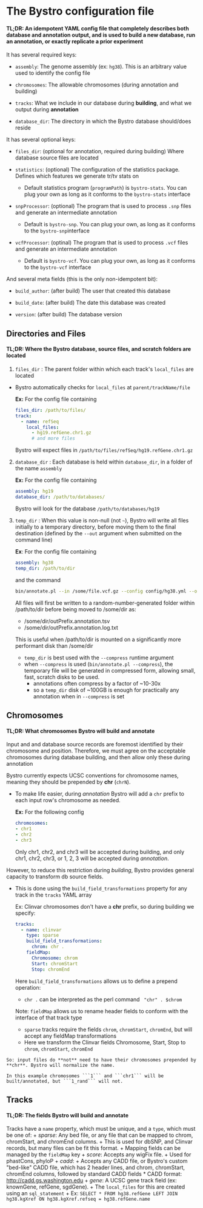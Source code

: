 # The Bystro configuration file
<h4>TL;DR: An idempotent YAML config file that completely describes both database and annotation output, and is used to build a new database, run an annotation, or exactly replicate a prior experiment</h4>

It has several required keys:
  - `assembly`: The genome assembly (ex: `hg38`). This is an arbitrary value used to identify the config file
 
  - `chromosomes`: The allowable chromosomes (during annotation and building)
  
  - `tracks`: What we include in our database during **building**, and what we output during **annotation**
  
  - `database_dir`: The directory in which the Bystro database should/does reside

It has several optional keys:
  - `files_dir`: (optional for annotation, required during building) Where database source files are located
  
  - `statistics`: (optional) The configuration of the statistics package. Defines which features we generate tr/tv stats on
    - Default statistics program (`programPath`) is `bystro-stats`. You can plug your own as long as it conforms to the `bystro-stats` interface
  
  - `snpProcessor`: (optional) The program that is used to process `.snp` files and generate an intermediate annotation
    - Default is `bystro-snp`. You can plug your own, as long as it conforms to the `bystro-snp`interface
  
  - `vcfProcessor`: (optinal) The program that is used to process `.vcf` files and generate an intermediate annotation
    - Default is `bystro-vcf`. You can plug your own, as long as it conforms to the `bystro-vcf` interface

And several meta fields (this is the only non-idempotent bit): 
  - `build_author`: (after build) The user that created this database
  
  - `build_date`: (after build) The date this database was created
  
  - `version`: (after build) The database version
    

## Directories and Files
<h4>TL;DR: Where the Bystro database, source files, and scratch folders are located</h4>

1. `files_dir` : The parent folder within which each track's ```local_files``` are located
  * Bystro automatically checks for ```local_files``` at ```parent/trackName/file```
    
    **Ex:** For the config file containing
    ```yaml
    files_dir: /path/to/files/
    track:
      - name: refSeq
        local_files:
          - hg19.refGene.chr1.gz
          # and more files
     ```
       Bystro will expect files in ```/path/to/files/refSeq/hg19.refGene.chr1.gz```

2. `database_dir` : Each database is held within ```database_dir```, in a folder of the name ```assembly```
  
    **Ex:** For the config file containing
    ```yaml
    assembly: hg19
    database_dir: /path/to/databases/
    ```
 
     Bystro will look for the database ```/path/to/databases/hg19```

3. `temp_dir` : When this value is non-null (not ```~```), Bystro will write all files initially to a temporary directory, before moving them to the final destination (defined by the ```--out``` argument when submitted on the command line)
  
    **Ex**: For the config file containing
    ```yaml
    assembly: hg38
    temp_dir: /path/to/dir
    ```
    and the command 
    ```sh
    bin/annotate.pl --in /some/file.vcf.gz --config config/hg38.yml --out /some/dir/outPrefix
    ```
    All files will first be written to a random-number-generated folder within /path/to/dir before being moved to /some/dir as:
      - /some/dir/outPrefix.annotation.tsv
      - /some/dir/outPrefix.annotation.log.txt
      
    This is useful when /path/to/dir is mounted on a significantly more performant disk than /some/dir
    - `temp_dir` is best used with the ```--compress``` runtime argument
    - when `--compress` is used (```bin/annotate.pl --compress```), the temporary file will be generated in compressed form, allowing small, fast, scratch disks to be used.
      - annotations often compress by a factor of ~10-30x
      - so a `temp_dir` disk of ~100GB is enough for practically any annotation when in `--compress` is set

## Chromosomes
<h4>TL;DR: What chromosomes Bystro will build and annotate</h4>

Input and and database source records are foremost identified by their chromosome and position.
Therefore, we must agree on the acceptable chromosomes during database building, and then allow only these during annotation

Bystro currently expects UCSC conventions for chromosome names, meaning they should be prepended by **chr** (`chrN`).
  - To make life easier, during *annotation* Bystro will add a `chr` prefix to each input row's chromosome as needed.
  
    **Ex:** For the following config
    ```yaml
    chromosomes:
    - chr1
    - chr2
    - chr3
    ```
    
    Only chr1, chr2, and chr3 will be accepted during building, and only chr1, chr2, chr3, or 1, 2, 3 will be accepted during *annotation*.
 
 However, to reduce this restriction during *building*, Bystro provides general capacity to transform db source fields.
   - This is done using the `build_field_transformations` property for any track in the `tracks` YAML array
   
      Ex: Clinvar chromosomes don't have a **chr** prefix, so during building we specify:
      ```yaml
      tracks:
        - name: clinvar
          type: sparse
          build_field_transformations:
            chrom: chr .
          fieldMap:
            Chromosome: chrom
            Start: chromStart
            Stop: chromEnd
      ```
      
      Here ```build_field_transformations``` allows us to define a prepend operation:
        - ```chr .``` can be interpreted as the perl command ``` "chr" . $chrom```
      
      Note: ```fieldMap``` allows us to rename header fields to conform with the interface of that track type 
        - `sparse` tracks require the fields `chrom`, `chromStart`, `chromEnd`, but will accept any fieldMap transformations
        - Here we transform the Clinvar fields Chromosome, Start, Stop to `chrom`, `chromStart`, `chromEnd`
      
      
    So: input files do **not** need to have their chromosomes prepended by **chr**. Bystro will normalize the name.
    
    In this example chromosomes ```1``` and ```chr1``` will be built/annotated, but ```1_rand``` will not.
## Tracks
<h4>TL;DR: The fields Bystro will build and annotate</h4>

Tracks have a ```name``` property, which must be unique, and a ```type```, which must be one of:
      + *sparse*: Any bed file, or any file that can be mapped to chrom, chromStart, and chromEnd columns.
        + This is used for dbSNP, and Clinvar records, but many files can be fit this format.
        + Mapping fields can be managed by the ```fieldMap``` key
      + *score*: Accepts any wigFix file. 
        + Used for phastCons, phyloP
      + *cadd*:
        + Accepts any CADD file, or Bystro's custom "bed-like" CADD file, which has 2 header lines, and chrom, chromStart, chromEnd columns, followed by standard CADD fields
        * CADD format: http://cadd.gs.washington.edu
      + *gene*: A UCSC gene track field (ex: knownGene, refGene, sgdGene).
        + The ```local_files``` for this are created using an ```sql_statement```
        + Ex: ```SELECT * FROM hg38.refGene LEFT JOIN hg38.kgXref ON hg38.kgXref.refseq = hg38.refGene.name```
